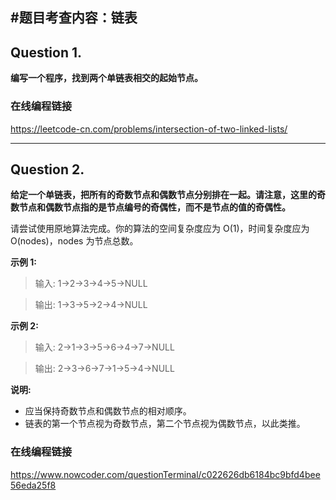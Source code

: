 #题目考查内容：链表
---
## Question 1.
**编写一个程序，找到两个单链表相交的起始节点。**
### 在线编程链接
https://leetcode-cn.com/problems/intersection-of-two-linked-lists/

---
## Question 2.
**给定一个单链表，把所有的奇数节点和偶数节点分别排在一起。请注意，这里的奇数节点和偶数节点指的是节点编号的奇偶性，而不是节点的值的奇偶性。**

请尝试使用原地算法完成。你的算法的空间复杂度应为 O(1)，时间复杂度应为 O(nodes)，nodes 为节点总数。

**示例 1:**
>输入: 1->2->3->4->5->NULL

>输出: 1->3->5->2->4->NULL

**示例 2:**
>输入: 2->1->3->5->6->4->7->NULL

>输出: 2->3->6->7->1->5->4->NULL

**说明:**
- 应当保持奇数节点和偶数节点的相对顺序。
- 链表的第一个节点视为奇数节点，第二个节点视为偶数节点，以此类推。
### 在线编程链接
https://www.nowcoder.com/questionTerminal/c022626db6184bc9bfd4bee56eda25f8
